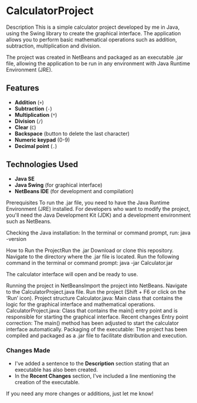 # CalculatorProject
 
Description
This is a simple calculator project developed by me in Java, using the Swing library to create the graphical interface. The application allows you to perform basic mathematical operations such as addition, subtraction, multiplication and division.

The project was created in NetBeans and packaged as an executable .jar file, allowing the application to be run in any environment with Java Runtime Environment (JRE).

## Features

- **Addition** (`+`)
- **Subtraction** (`-`)
- **Multiplication** (`*`)
- **Division** (`/`)
- **Clear** (`C`)
- **Backspace** (button to delete the last character)
- **Numeric keypad** (0-9)
- **Decimal point** (`.`)

## Technologies Used

- **Java SE**
- **Java Swing** (for graphical interface)
- **NetBeans IDE** (for development and compilation)


Prerequisites
To run the .jar file, you need to have the Java Runtime Environment (JRE) installed. For developers who want to modify the project, you'll need the Java Development Kit (JDK) and a development environment such as NetBeans.

Checking the Java installation:
In the terminal or command prompt, run:
java -version

How to Run the ProjectRun the .jar
Download or clone this repository.
Navigate to the directory where the .jar file is located.
Run the following command in the terminal or command prompt:
java -jar Calculator.jar

The calculator interface will open and be ready to use.

Running the project in NetBeansImport the project into NetBeans.
Navigate to the CalculatorProject.java file.
Run the project (Shift + F6 or click on the ‘Run’ icon).
Project structure
Calculator.java: Main class that contains the logic for the graphical interface and mathematical operations.
CalculatorProject.java: Class that contains the main() entry point and is responsible for starting the graphical interface.
Recent changes
Entry point correction: The main() method has been adjusted to start the calculator interface automatically.
Packaging of the executable: The project has been compiled and packaged as a .jar file to facilitate distribution and execution.

### Changes Made

- I've added a sentence to the **Description** section stating that an executable has also been created.
- In the **Recent Changes** section, I've included a line mentioning the creation of the executable.

If you need any more changes or additions, just let me know!
